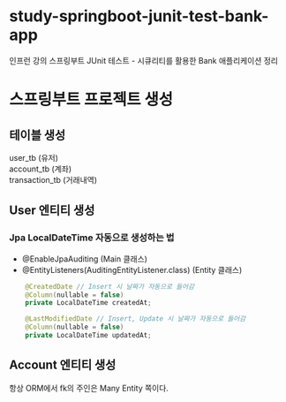 # study-springboot-junit-test-bank-app
인프런 강의 스프링부트 JUnit 테스트 - 시큐리티를 활용한 Bank 애플리케이션 정리

# 스프링부트 프로젝트 생성
## 테이블 생성
user_tb (유저)    
account_tb (계좌)     
transaction_tb (거래내역)

## User 엔티티 생성
### Jpa LocalDateTime 자동으로 생성하는 법
- @EnableJpaAuditing (Main 클래스)
- @EntityListeners(AuditingEntityListener.class) (Entity 클래스)
```java
    @CreatedDate // Insert 시 날짜가 자동으로 들어감
    @Column(nullable = false)
    private LocalDateTime createdAt;

    @LastModifiedDate // Insert, Update 시 날짜가 자동으로 들어감
    @Column(nullable = false)
    private LocalDateTime updatedAt;
```

## Account 엔티티 생성
항상 ORM에서 fk의 주인은 Many Entity 쪽이다.